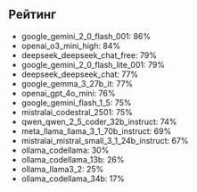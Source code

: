## Рейтинг

- google_gemini_2_0_flash_001: 86%
- openai_o3_mini_high: 84%
- deepseek_deepseek_chat_free: 79%
- google_gemini_2_0_flash_lite_001: 79%
- deepseek_deepseek_chat: 77%
- google_gemma_3_27b_it: 77%
- openai_gpt_4o_mini: 76%
- google_gemini_flash_1_5: 75%
- mistralai_codestral_2501: 75%
- qwen_qwen_2_5_coder_32b_instruct: 74%
- meta_llama_llama_3_1_70b_instruct: 69%
- mistralai_mistral_small_3_1_24b_instruct: 67%
- ollama_codellama: 30%
- ollama_codellama_13b: 26%
- ollama_llama3_2: 25%
- ollama_codellama_34b: 17%
